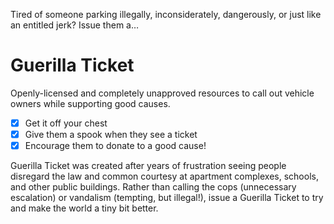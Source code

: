 Tired of someone parking illegally, inconsiderately, dangerously, or just like an entitled jerk? Issue them a…

# Guerilla Ticket

Openly-licensed and completely unapproved resources to call out vehicle owners while supporting good causes.

- [x] Get it off your chest
- [x] Give them a spook when they see a ticket
- [x] Encourage them to donate to a good cause!

Guerilla Ticket was created after years of frustration seeing people disregard the law and common courtesy at apartment complexes, schools, and other public buildings. Rather than calling the cops (unnecessary escalation) or vandalism (tempting, but illegal!), issue a Guerilla Ticket to try and make the world a tiny bit better.
